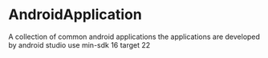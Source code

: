 # AndroidApplication
A collection of common android applications
the applications are developed by android studio
use min-sdk 16  target 22
